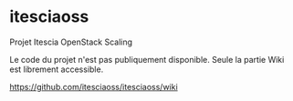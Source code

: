 # itesciaoss
Projet Itescia OpenStack Scaling

Le code du projet n'est pas publiquement disponible. Seule la partie Wiki est librement accessible.

https://github.com/itesciaoss/itesciaoss/wiki
